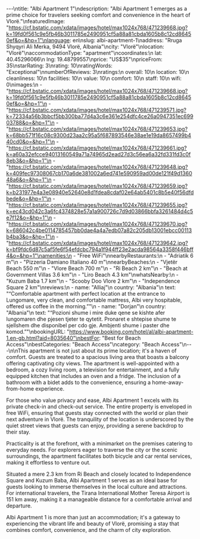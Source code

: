 ---\ntitle: "Albi Apartment 1"\ndescription: "Albi Apartment 1 emerges as a prime choice for travelers seeking comfort and convenience in the heart of Vlorë."\nfeaturedImage: "https://cf.bstatic.com/xdata/images/hotel/max1024x768/471239668.jpg?k=19fd0f561c9e5fb46b3011785e2490951cf5a88a81cbda1605b8c12cd86450ef&o=&hp=1"\nlanguage: en\nslug: albi-apartment-1\naddress: "Rruga Shyqyri Ali Merka, 9494 Vlorë, Albania"\ncity: "Vlorë"\nlocation: "Vlorë"\naccommodationType: "apartment"\ncoordinates:\n  lat: 40.45296066\n  lng: 19.48799557\nprice: "US$35"\npriceFrom: 35\nstarRating: 3\nrating: 10\nratingWords: "Exceptional"\nnumberOfReviews: 3\nratings:\n  overall: 10\n  location: 10\n  cleanliness: 10\n  facilities: 10\n  value: 10\n  comfort: 10\n  staff: 10\n  wifi: 0\nimages:\n  - "https://cf.bstatic.com/xdata/images/hotel/max1024x768/471239668.jpg?k=19fd0f561c9e5fb46b3011785e2490951cf5a88a81cbda1605b8c12cd86450ef&o=&hp=1"\n  - "https://cf.bstatic.com/xdata/images/hotel/max1024x768/471239571.jpg?k=72334a56b3bbcf5bb300ba77d4a3c6e361e254dfc4ce26a0947351ec69903788&o=&hp=1"\n  - "https://cf.bstatic.com/xdata/images/hotel/max1024x768/471239653.jpg?k=68bb571f16c08c9300d23aa2c95a5f687893546e38ae1e19da8657499b440cd0&o=&hp=1"\n  - "https://cf.bstatic.com/xdata/images/hotel/max1024x768/471239661.jpg?k=a60a32efcce94013160549a71a74965d2ead27d3c56ea6a32fd331fd3c0f8eb3&o=&hp=1"\n  - "https://cf.bstatic.com/xdata/images/hotel/max1024x768/471239648.jpg?k=409fec97308067cb170a6de381002a6ed741e590959ad00de121f49d136048a6&o=&hp=1"\n  - "https://cf.bstatic.com/xdata/images/hotel/max1024x768/471239659.jpg?k=b231977e4a3e08940e52640e8d1fdea8cdaf02e64ab5401c8b5e40f56dfdbede&o=&hp=1"\n  - "https://cf.bstatic.com/xdata/images/hotel/max1024x768/471239655.jpg?k=ec43cd042c3a6fc4374828e57a1a900726c7d9d03866bbfa3261484d4c5e7f12&o=&hp=1"\n  - "https://cf.bstatic.com/xdata/images/hotel/max1024x768/471239670.jpg?k=686042c4be0114785457bb0dae4a4a7edb07a82c205db13001ebcc00113b4ba3&o=&hp=1"\n  - "https://cf.bstatic.com/xdata/images/hotel/max1024x768/471239642.jpg?k=bf9fdc6d87c5af5fe6f54efdcbc794a1f944ff23e2acda98564a3358f446bff4&o=&hp=1"\namenities:\n  - "Free WiFi"\nnearbyRestaurants:\n  - "Adriatik 6 m"\n  - "Pizzeria Damiano lItaliano 40 m"\nnearbyBeaches:\n  - "Vjetër Beach 550 m"\n  - "Vlore Beach 700 m"\n  - "Ri Beach 2 km"\n  - "Beach at Government Villas 3.6 km"\n  - "Liro Beach 4.3 km"\nwhatsNearby:\n  - "Kuzum Baba 1.7 km"\n  - "Scooby Doo Vlore 2 km"\n  - "Independence Square 2 km"\nreviews:\n  - name: "Alliaj"\n    country: "Albania"\n    text: "“Comfortable apartment with perfect location at the entrance to Lungomare, very clean, and comfortable mattress, Albi very hospitable, offered us coffee in the morning.”"\n  - name: "Dorjan"\n    country: "Albania"\n    text: "“Pozioni shume i mire duke qene se kishte afer lungomaren dhe pjesen tjeter te qytetit. Pronaret e shtepise shume te sjellshem dhe disponibel per cdo gje. Ambjenti shume i paster dhe komod.”"\nbookingURL: "https://www.booking.com/hotel/al/albi-apartment-1.en-gb.html?aid=8035640"\nbestFor: "Best for Beach Access"\nbestCategories: "Beach Access"\ncategory: "Beach Access"\n---\n\nThis apartment is not just about its prime location; it's a haven of comfort. Guests are treated to a spacious living area that boasts a balcony offering captivating city views. The apartment is well-appointed with a bedroom, a cozy living room, a television for entertainment, and a fully equipped kitchen that includes an oven and a fridge. The inclusion of a bathroom with a bidet adds to the convenience, ensuring a home-away-from-home experience.

For those who value privacy and ease, Albi Apartment 1 excels with its private check-in and check-out service. The entire property is enveloped in free WiFi, ensuring that guests stay connected with the world or plan their next adventure in Vlorë. The tranquility of the location is underscored by the quiet street views that guests can enjoy, providing a serene backdrop to their stay.

Practicality is at the forefront, with a minimarket on the premises catering to everyday needs. For explorers eager to traverse the city or the scenic surroundings, the apartment facilitates both bicycle and car rental services, making it effortless to venture out.

Situated a mere 2.3 km from Ri Beach and closely located to Independence Square and Kuzum Baba, Albi Apartment 1 serves as an ideal base for guests looking to immerse themselves in the local culture and attractions. For international travelers, the Tirana International Mother Teresa Airport is 151 km away, making it a manageable distance for a comfortable arrival and departure.

Albi Apartment 1 is more than just an accommodation; it's a gateway to experiencing the vibrant life and beauty of Vlorë, promising a stay that combines comfort, convenience, and the charm of city exploration.